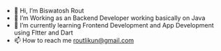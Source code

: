 - 👋 Hi, I’m Biswatosh Rout
- 👀 I’m Working as an Backend Developer working basically on Java  
- 🌱 I’m currently learning Frontend Development and App Development using Fltter and Dart
- 📫 How to reach me routlikun@gmail.com

<!---
Biswa98/Biswa98 is a ✨ special ✨ repository because its `README.md` (this file) appears on your GitHub profile.
You can click the Preview link to take a look at your changes.
--->
